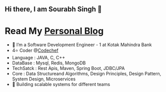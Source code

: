## Hi there, I am Sourabh Singh 👋
# Read My [Personal Blog](https://sourabhsingh282.vercel.app/)
- 🔭 I’m a Software Development Engineer - 1 at Kotak Mahindra Bank
- 4⭐ Coder @[Codechef](https://www.codechef.com/users/sourabhsingh28)
- Language : JAVA, C, C++
- DataBase : Mysql, Redis, MongoDB
- TechSatck : Rest Apis, Maven, Spring Boot, JDBC/JPA
- Core : Data Structureand Algorithms, Design Principles, Design Pattern, System Design, Microservices
- 🌱 Building scalable systems for different teams
